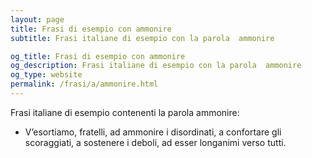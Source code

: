 ```yaml
---
layout: page
title: Frasi di esempio con ammonire 
subtitle: Frasi italiane di esempio con la parola  ammonire

og_title: Frasi di esempio con ammonire 
og_description: Frasi italiane di esempio con la parola  ammonire
og_type: website
permalink: /frasi/a/ammonire.html
---
```


Frasi italiane di esempio contenenti la parola ammonire:


- V’esortiamo, fratelli, ad ammonire i disordinati, a confortare gli scoraggiati, a sostenere i deboli, ad esser longanimi verso tutti.
